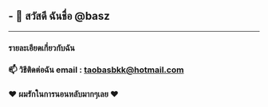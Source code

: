 <h2>- 👋 สวัสดี ฉันชื่อ @basz</h2>
<hr></hr>
<h3>รายละเอียดเกี่ยวกับฉัน</h3>
<h3>📫 วิธีติดต่อฉัน email : <a href="mailto:taobasbkk@hotmail.com">taobasbkk@hotmail.com</a></h3>
<h3>❤️ ผมรักในการนอนหลับมากๆเลย ❤️</h3>
